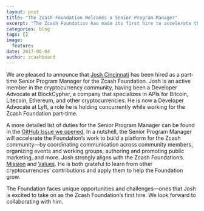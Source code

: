```yaml
---
layout: post
title: "The Zcash Foundation Welcomes a Senior Program Manager"
excerpt: "The Zcash Foundation has made its first hire to accelerate the Foundation's work."
categories: blog
tags: []
image:
  feature:
date: 2017-08-04
author: zcashboard
---
```


We are pleased to announce that [Josh Cincinnati](https://keybase.io/cin) has been hired as a part-time Senior Program Manager for the Zcash Foundation.
Josh is an active member in the cryptocurrency community, having been a Developer Advocate at BlockCypher, a company that specializes in APIs for Bitcoin, Litecoin, Ethereum, and other cryptocurrencies.
He is now a Developer Advocate at Lyft, a role he is holding concurrently while working for the Zcash Foundation part-time.

A more detailed list of duties for the Senior Program Manager can be found in the [GitHub Issue we opened.](https://github.com/ZcashFoundation/ZcashFoundation/issues/10)
In a nutshell, the Senior Program Manager will accelerate the Foundation’s work to build a platform for the Zcash community—by coordinating communication across community members, organizing events and working groups, authoring and promoting public marketing, and more.
Josh strongly aligns with the Zcash Foundation’s [Mission](https://github.com/ZcashFoundation/ZcashFoundation/blob/master/MISSION.md) and [Values](https://github.com/ZcashFoundation/ZcashFoundation/blob/master/VALUES.md).
He is both grateful to learn from other cryptocurrencies’ contributions and apply them to help the Foundation grow.

The Foundation faces unique opportunities and challenges—ones that Josh is excited to take on as the Zcash Foundation’s first hire. We look forward to collaborating with him.

